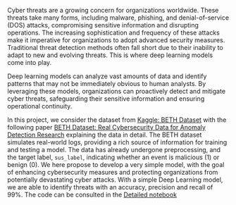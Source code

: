 Cyber threats are a growing concern for organizations worldwide. These threats take many forms, including malware, phishing, and denial-of-service (DOS) attacks, compromising sensitive information and disrupting operations. The increasing sophistication and frequency of these attacks make it imperative for organizations to adopt advanced security measures. Traditional threat detection methods often fall short due to their inability to adapt to new and evolving threats. This is where deep learning models come into play.

Deep learning models can analyze vast amounts of data and identify patterns that may not be immediately obvious to human analysts. By leveraging these models, organizations can proactively detect and mitigate cyber threats, safeguarding their sensitive information and ensuring operational continuity.

In this project, we consider the dataset from [Kaggle: BETH Dataset](https://www.kaggle.com/datasets/katehighnam/beth-dataset) with the following paper [BETH Dataset: Real Cybersecurity Data for Anomaly Detection Research](https://www.gatsby.ucl.ac.uk/~balaji/udl2021/accepted-papers/UDL2021-paper-033.pdf) explaining the data in detail.
The BETH dataset simulates real-world logs, providing a rich source of information for training and testing a model. The data has already undergone preprocessing, and the target label, `sus_label`, indicating whether an event is malicious (1) or benign (0).
We here propose to develop a very simple model, with the goal of enhancing cybersecurity measures and protecting organizations from potentially devastating cyber attacks.
With a simple Deep Learning model, we are able to identify threats with an accuracy, precision and recall of 99%. 
The code can be consulted in the [Detailed notebook](https://github.com/ahich/Cyber_Threats_Detection/blob/main/cyberthreats_detection.ipynb)
